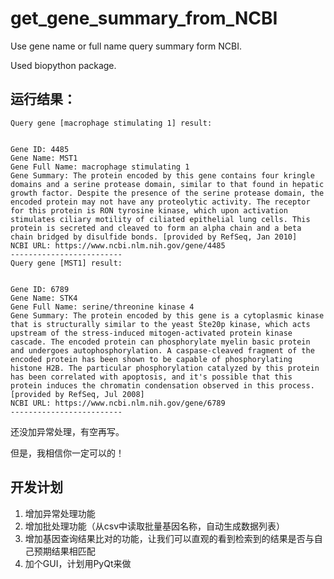 # get_gene_summary_from_NCBI
Use gene name or full name query summary form NCBI.

Used biopython package.

## 运行结果：
```
Query gene [macrophage stimulating 1] result: 


Gene ID: 4485
Gene Name: MST1
Gene Full Name: macrophage stimulating 1
Gene Summary: The protein encoded by this gene contains four kringle domains and a serine protease domain, similar to that found in hepatic growth factor. Despite the presence of the serine protease domain, the encoded protein may not have any proteolytic activity. The receptor for this protein is RON tyrosine kinase, which upon activation stimulates ciliary motility of ciliated epithelial lung cells. This protein is secreted and cleaved to form an alpha chain and a beta chain bridged by disulfide bonds. [provided by RefSeq, Jan 2010]
NCBI URL: https://www.ncbi.nlm.nih.gov/gene/4485
-------------------------
Query gene [MST1] result: 


Gene ID: 6789
Gene Name: STK4
Gene Full Name: serine/threonine kinase 4
Gene Summary: The protein encoded by this gene is a cytoplasmic kinase that is structurally similar to the yeast Ste20p kinase, which acts upstream of the stress-induced mitogen-activated protein kinase cascade. The encoded protein can phosphorylate myelin basic protein and undergoes autophosphorylation. A caspase-cleaved fragment of the encoded protein has been shown to be capable of phosphorylating histone H2B. The particular phosphorylation catalyzed by this protein has been correlated with apoptosis, and it's possible that this protein induces the chromatin condensation observed in this process. [provided by RefSeq, Jul 2008]
NCBI URL: https://www.ncbi.nlm.nih.gov/gene/6789
-------------------------
```


还没加异常处理，有空再写。

但是，我相信你一定可以的！


## 开发计划
1. 增加异常处理功能
2. 增加批处理功能（从csv中读取批量基因名称，自动生成数据列表）
3. 增加基因查询结果比对的功能，让我们可以直观的看到检索到的结果是否与自己预期结果相匹配
4. 加个GUI，计划用PyQt来做
